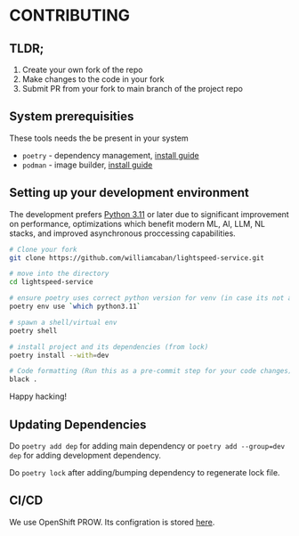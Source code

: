 # CONTRIBUTING

## TLDR;

1. Create your own fork of the repo
2. Make changes to the code in your fork
3. Submit PR from your fork to main branch of the project repo

## System prerequisities

These tools needs the be present in your system

- `poetry` - dependency management, [install guide](https://python-poetry.org/docs/)
- `podman` - image builder, [install guide](https://podman.io/docs/installation)

## Setting up your development environment

The development prefers [Python 3.11](https://docs.python.org/3/whatsnew/3.11.html) or later due to significant improvement on performance, optimizations which benefit modern ML, AI, LLM, NL stacks, and improved asynchronous proccessing capabilities.

```bash
# Clone your fork
git clone https://github.com/williamcaban/lightspeed-service.git

# move into the directory
cd lightspeed-service

# ensure poetry uses correct python version for venv (in case its not a default in your system)
poetry env use `which python3.11`

# spawn a shell/virtual env
poetry shell

# install project and its dependencies (from lock)
poetry install --with=dev

# Code formatting (Run this as a pre-commit step for your code changes)
black .
```

Happy hacking!

## Updating Dependencies

Do `poetry add dep` for adding main dependency or `poetry add --group=dev dep` for adding development dependency.

Do `poetry lock` after adding/bumping dependency to regenerate lock file.

## CI/CD

We use OpenShift PROW. Its configration is stored [here](https://github.com/openshift/release/blob/master/ci-operator/config/openshift/lightspeed-service/openshift-lightspeed-service-main.yaml).
